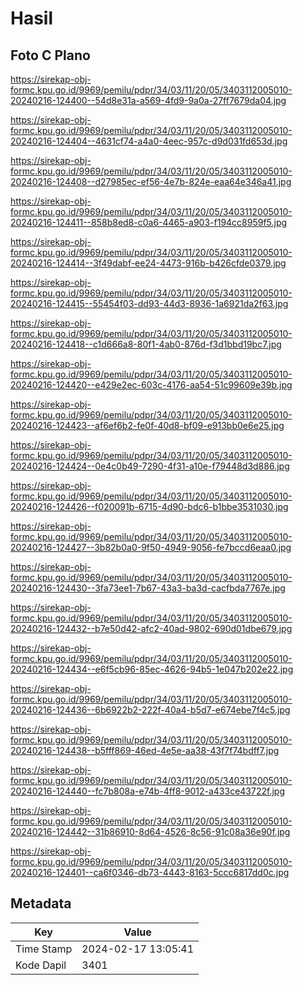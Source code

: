 # Hasil

## Foto C Plano

https://sirekap-obj-formc.kpu.go.id/9969/pemilu/pdpr/34/03/11/20/05/3403112005010-20240216-124400--54d8e31a-a569-4fd9-9a0a-27ff7679da04.jpg

https://sirekap-obj-formc.kpu.go.id/9969/pemilu/pdpr/34/03/11/20/05/3403112005010-20240216-124404--4631cf74-a4a0-4eec-957c-d9d031fd653d.jpg

https://sirekap-obj-formc.kpu.go.id/9969/pemilu/pdpr/34/03/11/20/05/3403112005010-20240216-124408--d27985ec-ef56-4e7b-824e-eaa64e346a41.jpg

https://sirekap-obj-formc.kpu.go.id/9969/pemilu/pdpr/34/03/11/20/05/3403112005010-20240216-124411--858b8ed8-c0a6-4465-a903-f194cc8959f5.jpg

https://sirekap-obj-formc.kpu.go.id/9969/pemilu/pdpr/34/03/11/20/05/3403112005010-20240216-124414--3f49dabf-ee24-4473-916b-b426cfde0379.jpg

https://sirekap-obj-formc.kpu.go.id/9969/pemilu/pdpr/34/03/11/20/05/3403112005010-20240216-124415--55454f03-dd93-44d3-8936-1a6921da2f63.jpg

https://sirekap-obj-formc.kpu.go.id/9969/pemilu/pdpr/34/03/11/20/05/3403112005010-20240216-124418--c1d666a8-80f1-4ab0-876d-f3d1bbd19bc7.jpg

https://sirekap-obj-formc.kpu.go.id/9969/pemilu/pdpr/34/03/11/20/05/3403112005010-20240216-124420--e429e2ec-603c-4176-aa54-51c99609e39b.jpg

https://sirekap-obj-formc.kpu.go.id/9969/pemilu/pdpr/34/03/11/20/05/3403112005010-20240216-124423--af6ef6b2-fe0f-40d8-bf09-e913bb0e6e25.jpg

https://sirekap-obj-formc.kpu.go.id/9969/pemilu/pdpr/34/03/11/20/05/3403112005010-20240216-124424--0e4c0b49-7290-4f31-a10e-f79448d3d886.jpg

https://sirekap-obj-formc.kpu.go.id/9969/pemilu/pdpr/34/03/11/20/05/3403112005010-20240216-124426--f020091b-6715-4d90-bdc6-b1bbe3531030.jpg

https://sirekap-obj-formc.kpu.go.id/9969/pemilu/pdpr/34/03/11/20/05/3403112005010-20240216-124427--3b82b0a0-9f50-4949-9056-fe7bccd6eaa0.jpg

https://sirekap-obj-formc.kpu.go.id/9969/pemilu/pdpr/34/03/11/20/05/3403112005010-20240216-124430--3fa73ee1-7b67-43a3-ba3d-cacfbda7767e.jpg

https://sirekap-obj-formc.kpu.go.id/9969/pemilu/pdpr/34/03/11/20/05/3403112005010-20240216-124432--b7e50d42-afc2-40ad-9802-690d01dbe679.jpg

https://sirekap-obj-formc.kpu.go.id/9969/pemilu/pdpr/34/03/11/20/05/3403112005010-20240216-124434--e6f5cb96-85ec-4626-94b5-1e047b202e22.jpg

https://sirekap-obj-formc.kpu.go.id/9969/pemilu/pdpr/34/03/11/20/05/3403112005010-20240216-124436--6b6922b2-222f-40a4-b5d7-e674ebe7f4c5.jpg

https://sirekap-obj-formc.kpu.go.id/9969/pemilu/pdpr/34/03/11/20/05/3403112005010-20240216-124438--b5fff869-46ed-4e5e-aa38-43f7f74bdff7.jpg

https://sirekap-obj-formc.kpu.go.id/9969/pemilu/pdpr/34/03/11/20/05/3403112005010-20240216-124440--fc7b808a-e74b-4ff8-9012-a433ce43722f.jpg

https://sirekap-obj-formc.kpu.go.id/9969/pemilu/pdpr/34/03/11/20/05/3403112005010-20240216-124442--31b86910-8d64-4526-8c56-91c08a36e90f.jpg

https://sirekap-obj-formc.kpu.go.id/9969/pemilu/pdpr/34/03/11/20/05/3403112005010-20240216-124401--ca6f0346-db73-4443-8163-5ccc6817dd0c.jpg


## Metadata

| Key        | Value               |
| ---------- | ------------------- |
| Time Stamp | 2024-02-17 13:05:41 |
| Kode Dapil | 3401                |



